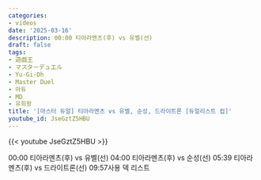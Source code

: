 ```yaml
---
categories:
- videos
date: '2025-03-16'
description: 00:00 티아라멘츠(후) vs 유벨(선)
draft: false
tags:
- 遊戯王
- マスターデュエル
- Yu-Gi-Oh
- Master Duel
- 마듀
- MD
- 유희왕
title: '[마스터 듀얼] 티아라멘츠 vs 유벨, 순성, 드라이트론 [듀얼리스트 컵]'
youtube_id: JseGztZ5HBU
---
```



{{< youtube JseGztZ5HBU >}}

00:00 티아라멘츠(후) vs 유벨(선)
04:00 티아라멘츠(후) vs 순성(선)
05:39 티아라멘츠(후) vs 드라이트론(선)
09:57사용 덱 리스트